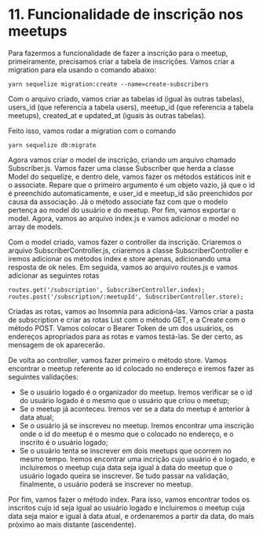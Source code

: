 # 11. Funcionalidade de inscrição nos meetups

Para fazermos a funcionalidade de fazer a inscrição para o meetup, primeiramente,
precisamos criar a tabela de inscrições. Vamos criar a migration para ela usando
o comando abaixo:

```
yarn sequelize migration:create --name=create-subscribers
```

Com o arquivo criado, vamos criar as tabelas id (igual às outras tabelas), users_id
(que referencia a tabela users), meetup_id (que referencia a tabela meetups),
created_at e updated_at (iguais às outras tabelas).

Feito isso, vamos rodar a migration com o comando

```
yarn sequelize db:migrate
```

Agora vamos criar o model de inscrição, criando um arquivo chamado Subscriber.js.
Vamos fazer uma classe Subscriber que herda a classe Model do sequelize, e dentro
dele, vamos fazer os métodos estáticos init e o associate. Repare que o primeiro
argumento é um objeto vazio, já que o id é preenchido automaticamente, e user_id
e meetup_id são preenchidos por causa da associação. Já o método associate faz
com que o modelo pertença ao model do usuário e do meetup. Por fim, vamos exportar
o model. Agora, vamos ao arquivo index.js e vamos adicionar o model no array de
models.

Com o model criado, vamos fazer o controller da inscrição. Criaremos o arquivo
SubscriberController.js, criaremos a classe SubscriberController e iremos adicionar
os métodos index e store apenas, adicionando uma resposta de ok neles. Em seguida,
vamos ao arquivo routes.js e vamos adicionar as seguintes rotas

```
routes.get('/subscription', SubscriberController.index);
routes.post('/subscription/:meetupId', SubscriberController.store);
```

Criadas as rotas, vamos ao Insomnia para adicioná-las. Vamos criar a pasta de
subscription e criar as rotas List com o método GET, e a Create com o método POST.
Vamos colocar o Bearer Token de um dos usuários, os endereços apropriados para
as rotas e vamos testá-las. Se der certo, as mensagem de ok aparecerão.

De volta ao controller, vamos fazer primeiro o método store. Vamos encontrar o
meetup referente ao id colocado no endereço e iremos fazer as seguintes validações:

- Se o usuário logado é o organizador do meetup. Iremos verificar se o id do usuário
  logado é o mesmo que o usuário que criou o meetup;
- Se o meetup já aconteceu. Iremos ver se a data do meetup é anterior à data atual;
- Se o usuário já se inscreveu no meetup. Iremos encontrar uma inscrição onde o
  id do meetup é o mesmo que o colocado no endereço, e o inscrito é o usuário logado;
- Se o usuário tenta se inscrever em dois meetups que ocorrem no mesmo tempo.
  Iremos encontrar uma incrição cujo usuário é o logado, e incluiremos o meetup
  cuja data seja igual à data do meetup que o usuário logado queira se inscrever.
  Se tudo passar na validação, finalmente, o usuário poderá se inscrever no meetup.

Por fim, vamos fazer o método index. Para isso, vamos encontrar todos os inscritos
cujo id seja igual ao usuário logado e incluiremos o meetup cuja data seja maior
e igual à data atual, e ordenaremos a partir da data, do mais próximo ao mais
distante (ascendente).
